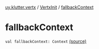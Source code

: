 [uy.klutter.vertx](../index.md) / [VertxInit](index.md) / [fallbackContext](.)


# fallbackContext
`val fallbackContext: Context` [(source)](https://github.com/kohesive/klutter/blob/master/vertx3-jdk8/src/main/kotlin/uy/klutter/vertx/Vertx.kt#L286)


